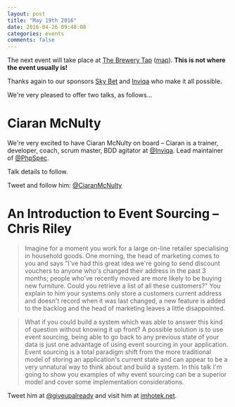 ```yaml
---
layout: post
title: "May 19th 2016"
date: 2016-04-26 09:48:08
categories: events
comments: false
---
```


The next event will take place at [The Brewery Tap](http://www.brewerytapleeds.co.uk/) ([map](https://www.google.co.uk/maps/place/The+Brewery+Tap/@53.7951742,-1.5474117,17z/data=!3m1!4b1!4m2!3m1!1s0x48795c1ed6afb755:0x2c8044fb4dca4aa6)). __This is not where the event usually is!__

Thanks again to our sponsors [Sky Bet](http://skybetcareers.com/about-us) and [Inviqa](http://inviqa.com/) who make it all possible.

We're very pleased to offer two talks, as follows…

# Ciaran McNulty

We're very excited to have Ciaran McNulty on board – Ciaran is a trainer, developer, coach, scrum master, BDD agitator at [@Inviqa](https://twitter.com/Inviqa). Lead maintainer of [@PhpSpec](https://twitter.com/PhpSpec).

Talk details to follow.

Tweet and follow him: [@CiaranMcNulty](https://twitter.com/CiaranMcNulty)

# An Introduction to Event Sourcing – Chris Riley

> Imagine for a moment you work for a large on-line retailer specialising in household goods. One morning, the head of marketing comes to you and says "I've had this great idea we're going to send discount vouchers to anyone who's changed their address in the past 3 months; people who've recently moved are more likely to be buying new furniture. Could you retrieve a list of all these customers?" You explain to him your systems only store a customers current address and doesn't record when it was last changed, a new feature is added to the backlog and the head of marketing leaves a little disappointed.

> What if you could build a system which was able to answer this kind of question without knowing it up front? A possible solution is to use event sourcing, being able to go back to any previous state of your data is just one advantage of using event sourcing in your application. Event sourcing is a total paradigm shift from the more traditional model of storing an application's current state and can appear to be a very unnatural way to think about and build a system. In this talk I'm going to show you examples of why event sourcing can be a superior model and cover some implementation considerations.

Tweet him at [@giveupalready](https://twitter.com/giveupalready) and visit him at [imhotek.net](http://www.imhotek.net).

